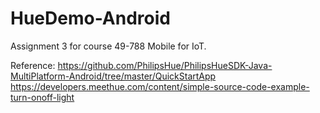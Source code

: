 # HueDemo-Android
Assignment 3 for course 49-788 Mobile for IoT.

Reference: 
https://github.com/PhilipsHue/PhilipsHueSDK-Java-MultiPlatform-Android/tree/master/QuickStartApp
https://developers.meethue.com/content/simple-source-code-example-turn-onoff-light

